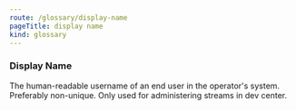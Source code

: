 ```yaml
---
route: /glossary/display-name
pageTitle: display name
kind: glossary
---
```


### Display Name

The human-readable username of an end user in the operator's system. Preferably non-unique. Only used for administering streams in dev center.